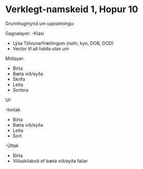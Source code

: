 Verklegt-namskeid 1, Hopur 10
===========================
Grunnhugmynd um uppsetningu:

Gagnalayer:
-Klasi
  - Lýsa Tölvunarfræðingum (nafn, kyn, DOB, DOD)
  - Vector til að halda utan um

Miðlayer:
- Birta
- Bæta við/eyða
- Skrifa
- Leita
- Sortera

UI:

-Inntak
  - Birta
  - Bæta við/eyða
  - Leita
  - Sort

-Úttak
  - Birta
  - Villuskilaboð ef bæta við/eyða failar
